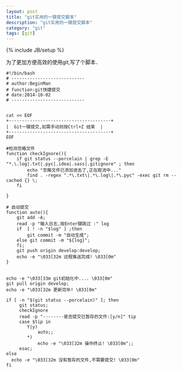 ```yaml
---
layout: post
title: "git实用的一键提交脚本"
description: "git实用的一键提交脚本"
category: "git"
tags: [git]
---
```

{% include JB/setup %}

<p>为了更加方便高效的使用git,写了个脚本．</p>

<pre><code>#!/bin/bash
# ----------------------------
# author:BeginMan
# function:git快捷提交
# date:2014-10-02
# ----------------------------


cat &lt;&lt; EOF
+---------------------------------------+
|  Git一键提交,如需手动则按Ctrl+Z 结束  |
+---------------------------------------+
EOF

#检测忽略文件
function checkIgnore(){
    if git status --porcelain | grep -E "*.\.log|.txt|.pyc|.idea|.sass|.gitignore" ; then
        echo "忽略文件已添加进去了,正在取消中..."
        find . -regex ".*\.txt\|.*\.log\|.*\.pyc" -exec git rm --cached {} \;
    fi

}

# 自动提交
function auto(){
    git add -A;
    read -p "输入日志,按Enter键跳过 :" log
    if  [ ! -n "$log" ] ;then
        git commit -m "自动生成";
    else git commit -m "${log}";
    fi;
    git push origin develop:develop;
    echo -e "\033[32m 远程推送完成! \033[0m"
}


echo -e "\033[33m git初始化中.... \033[0m"
git pull origin develop;
echo -e "\033[32m 更新完毕! \033[0m"

if [ -n "$(git status --porcelain)" ]; then
     git status;
     checkIgnore
     read -p "--------是否提交已暂存的文件:[y/n]" tip
     case $tip in
        Y|y)
            auto;;
        *)
            echo -e "\033[32m 操作终止! \033[0m";;
     esac;
else
  echo -e "\033[32m 没有暂存的文件,不需要提交! \033[0m"
fi
</code></pre>
